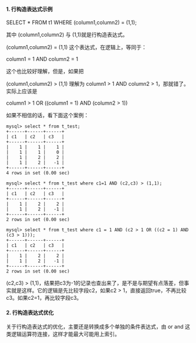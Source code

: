 #### 1. 行构造表达式示例

SELECT * FROM t1 WHERE (column1,column2) = (1,1);

其中 (column1,column2) 与 (1,1)就是行构造表达式。

(column1,column2) = (1,1) 这个表达式，在逻辑上，等同于：

column1 = 1 AND column2 = 1

这个也比较好理解，但是，如果把

(column1,column2) > (1,1) 理解为 column1 > 1 AND column2 > 1，那就错了。实际上应该是

column1 > 1 OR ((column1 = 1) AND (column2 > 1))

如果不相信的话，看下面这个案例：

```
mysql> select * from t_test;
+------+------+------+
| c1   | c2   | c3   |
+------+------+------+
|    1 |    1 |    1 |
|    1 |    1 |    0 |
|    1 |    2 |    2 |
|    1 |    2 |   -1 |
+------+------+------+
4 rows in set (0.00 sec)

mysql> select * from t_test where c1=1 AND (c2,c3) > (1,1);
+------+------+------+
| c1   | c2   | c3   |
+------+------+------+
|    1 |    2 |    2 |
|    1 |    2 |   -1 |
+------+------+------+
2 rows in set (0.00 sec)

mysql> select * from t_test where c1 = 1 AND (c2 > 1 OR ((c2 = 1) AND (c3 > 1)));
+------+------+------+
| c1   | c2   | c3   |
+------+------+------+
|    1 |    2 |    2 |
|    1 |    2 |   -1 |
+------+------+------+
2 rows in set (0.00 sec)
```

(c2,c3) > (1,1)，结果把c3为-1的记录也查出来了，是不是与期望有点落差，但事实就是这样。它的逻辑是先比较字段c2，如果c2 > 1，直接返回true，不再比较c3。如果c2=1，再比较字段c3。

#### 2. 行构造表达式优化

关于行构造表达式的优化，主要还是转换成多个单独的条件表达式，由 or and 这类逻辑运算符连接，这样才能最大可能用上索引。